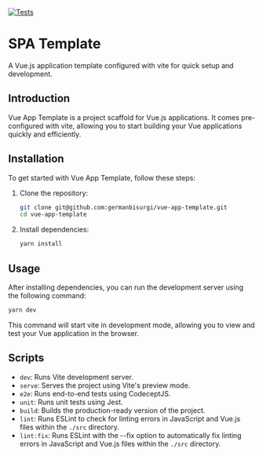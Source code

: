 [![Tests](https://github.com/germanbisurgi/vue-app-template/actions/workflows/main.yml/badge.svg)](https://github.com/germanbisurgi/vue-app-template/actions/workflows/main.yml)

# SPA Template

A Vue.js application template configured with vite for quick setup and development.

## Introduction

Vue App Template is a project scaffold for Vue.js applications. It comes pre-configured with vite, allowing you to start building your Vue applications quickly and efficiently.

## Installation

To get started with Vue App Template, follow these steps:

1. Clone the repository:
   ```bash
   git clone git@github.com:germanbisurgi/vue-app-template.git
   cd vue-app-template
   ```

2. Install dependencies:
   ```bash
   yarn install
   ```

## Usage

After installing dependencies, you can run the development server using the following command:

```bash
yarn dev
```

This command will start vite in development mode, allowing you to view and test your Vue application in the browser.

## Scripts

- `dev`: Runs Vite development server.
- `serve`: Serves the project using Vite's preview mode.
- `e2e`: Runs end-to-end tests using CodeceptJS.
- `unit`: Runs unit tests using Jest.
- `build`: Builds the production-ready version of the project.
- `lint`: Runs ESLint to check for linting errors in JavaScript and Vue.js files within the `./src` directory.
- `lint:fix`: Runs ESLint with the --fix option to automatically fix linting errors in JavaScript and Vue.js files within the `./src` directory.

